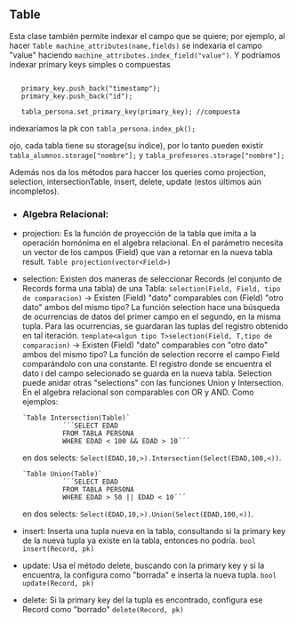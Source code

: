 ## Table
Esta clase también permite indexar el campo que se  quiere; por ejemplo, al hacer ```Table machine_attributes(name,fields)``` se indexaría el campo "value" haciendo ```machine_attributes.index_field("value")```. Y podríamos indexar primary keys simples o compuestas 
 ```vector<string> primary_key;
 
    primary_key.push_back("timestamp");
    primary_key.push_back("id");
    
    tabla_persona.set_primary_key(primary_key); //compuesta 
 ```
indexaríamos la pk con ```tabla_persona.index_pk();```

ojo, cada tabla tiene su storage(su índice), por lo tanto pueden existir ```tabla_alumnos.storage["nombre"];``` y ```tabla_profesores.storage["nombre"];```

Además nos da los métodos para haccer los queries como projection, selection, intersectionTable, insert, delete, update (estos últimos aún incompletos).
  - ### Algebra Relacional:
- projection: Es la función de proyección de la tabla que imita a la operación homónima en el algebra relacional.
En el parámetro necesita un vector de los campos (Field) que van a retornar en la nueva tabla result. `Table projection(vector<Field>)`
- selection: Existen dos maneras de seleccionar Records (el conjunto de Records forma una tabla) de una Tabla:
`selection(Field, Field, tipo de comparacion)` -> Existen (Field) "dato" comparables con (Field) "otro dato" ambos del mismo tipo?
La función selection hace una búsqueda de ocurrencias de datos del primer campo en el segundo, en la misma tupla. Para las ocurrencias, se guardaran las tuplas del registro obtenido en tal iteración.
`template<algun tipo T>selection(Field, T,tipo de comparacion)` -> Existen (Field) "dato" comparables con "otro dato" ambos del mismo tipo?
La función de selection recorre el campo Field comparándolo con una constante. El registro donde se encuentra el dato i del campo selecionado se guarda en la nueva tabla.
 Selection puede anidar otras "selections" con las funciones Union y Intersection. En el algebra relacional son comparables con OR y AND. Como ejemplos:

      `Table Intersection(Table)`
                ´´´SELECT EDAD
                FROM TABLA PERSONA
                WHERE EDAD < 100 && EDAD > 10´´´
  en dos selects: `Select(EDAD,10,>).Intersection(Select(EDAD,100,<))`.

      `Table Union(Table)`
                ´´´SELECT EDAD
                FROM TABLA PERSONA
                WHERE EDAD > 50 || EDAD < 10´´´
  en dos selects: `Select(EDAD,10,>).Union(Select(EDAD,100,<))`.

 - insert: Inserta una tupla nueva en la tabla, consultando si la primary key de la nueva tupla ya existe en la tabla, entonces no podría. `bool insert(Record, pk)`

 - update: Usa el método delete, buscando con la primary key y si la encuentra, la configura como "borrada" e inserta la nueva tupla. `bool update(Record, pk)`

 - delete: Si la primary key del la tupla es encontrado, configura ese Record como "borrado" `delete(Record, pk)`

